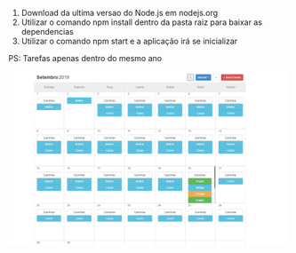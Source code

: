 1. Download da ultima versao do Node.js em nodejs.org
2. Utilizar o comando npm install dentro da pasta raiz para baixar as dependencias
3. Utilizar o comando npm start e a aplicação irá se inicializar


PS:
Tarefas apenas dentro do mesmo ano

![Visao Mensal](https://raw.githubusercontent.com/athemiz/Front-End/master/TaskCalendar/img/img_1.png "Visao Mensal")
